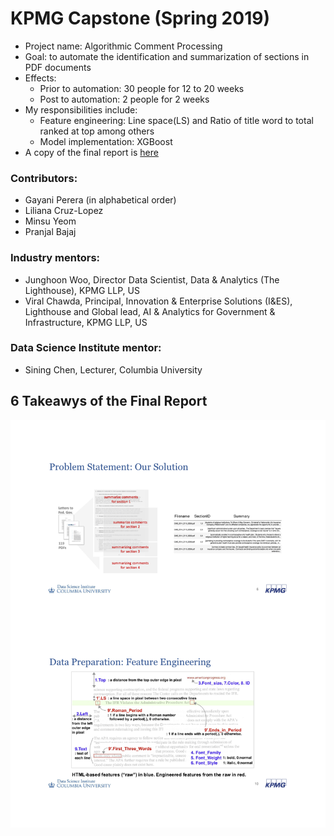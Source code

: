 # KPMG Capstone (Spring 2019)
* Project name: Algorithmic Comment Processing
* Goal: to automate the identification and summarization of sections in PDF documents
* Effects:
  * Prior to automation: 30 people for 12 to 20 weeks
  * Post to automation: 2 people for 2 weeks
* My responsibilities include:
  * Feature engineering: Line space(LS) and Ratio of title word to total ranked at top among others
  * Model implementation: XGBoost
* A copy of the final report is [here](https://github.com/my2582/KPMGCapstone/raw/master/Algorithmic%20Comment%20Processing_Capstone_Spring%202019.pdf)


### Contributors:
* Gayani Perera (in alphabetical order)
* Liliana Cruz-Lopez 
* Minsu Yeom
* Pranjal Bajaj

### Industry mentors:
* Junghoon Woo, Director Data Scientist, Data & Analytics (The Lighthouse), KPMG LLP, US
* Viral Chawda, Principal, Innovation & Enterprise Solutions (I&ES), Lighthouse and Global lead, AI & Analytics for Government & Infrastructure, KPMG LLP, US

### Data Science Institute mentor:
* Sining Chen, Lecturer, Columbia University


## 6 Takeawys of the Final Report
![summary](summary_6_pages.png)

